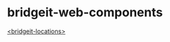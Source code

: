 bridgeit-web-components
============


[&lt;bridgeit-locations&gt;](http://bridgeit.github.io/bridgeit-web-components/components/bridgeit-web-components/bridgeit-locations/)

